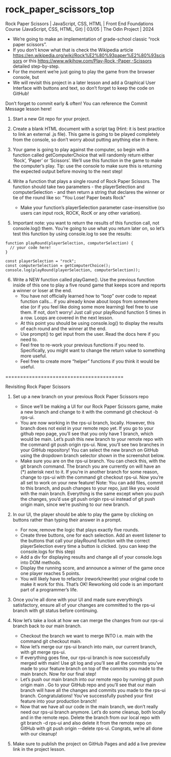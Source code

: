 # rock_paper_scissors_top
Rock Paper Scissors | JavaScript, CSS, HTML | Front End Foundations Course (JavaScript, CSS, HTML, Git) | 03/05 | The Odin Project | 2024

- We’re going to make an implementation of grade-school classic “rock paper scissors”.
- If you don’t know what that is check the Wikipedia article https://en.wikipedia.org/wiki/Rock%E2%80%93paper%E2%80%93scissors or this https://www.wikihow.com/Play-Rock,-Paper,-Scissors detailed step-by-step.
- For the moment we’re just going to play the game from the browser console, but
- We will revisit this project in a later lesson and add a Graphical User Interface with buttons and text, so don’t forget to keep the code on GitHub!

Don’t forget to commit early & often! You can reference the Commit Message lesson here!

1. Start a new Git repo for your project.

2. Create a blank HTML document with a script tag (Hint: it is best practice to link an external .js file). This game is going to be played completely from the console, so don’t worry about putting anything else in there.

3. Your game is going to play against the computer, so begin with a function called getComputerChoice that will randomly return either ‘Rock’, ‘Paper’ or ‘Scissors’. We’ll use this function in the game to make the computer’s play. Tip: use the console to make sure this is returning the expected output before moving to the next step!

4. Write a function that plays a single round of Rock Paper Scissors. The function should take two parameters - the playerSelection and computerSelection - and then return a string that declares the winner or tie of the round like so: "You Lose! Paper beats Rock"
	- Make your function’s playerSelection parameter case-insensitive (so users can input rock, ROCK, RocK or any other variation).

5. Important note: you want to return the results of this function call, not console.log() them. You’re going to use what you return later on, so let’s test this function by using console.log to see the results:

```
function playRound(playerSelection, computerSelection) {
  // your code here!
}

const playerSelection = "rock";
const computerSelection = getComputerChoice();
console.log(playRound(playerSelection, computerSelection));
```

6. Write a NEW function called playGame(). Use the previous function inside of this one to play a five round game that keeps score and reports a winner or loser at the end.
	- You have not officially learned how to “loop” over code to repeat function calls… if you already know about loops from somewhere else (or if you feel like doing some more learning) feel free to use them. If not, don’t worry! Just call your playRound function 5 times in a row. Loops are covered in the next lesson.
	- At this point you should be using console.log() to display the results of each round and the winner at the end.
	- Use prompt() to get input from the user. Read the docs here if you need to.
	- Feel free to re-work your previous functions if you need to. Specifically, you might want to change the return value to something more useful.
	- Feel free to create more “helper” functions if you think it would be useful.

========================================

Revisiting Rock Paper Scissors

1. Set up a new branch on your previous Rock Paper Scissors repo
	- Since we’ll be making a UI for our Rock Paper Scissors game, make a new branch and change to it with the command git checkout -b rps-ui.
	- You are now working in the rps-ui branch, locally. However, this branch does not exist in your remote repo yet. If you go to your github repo page, you’ll see that you only have 1 branch, which would be main. Let’s push this new branch to your remote repo with the command git push origin rps-ui. Now, you’ll see two branches in your GitHub repository! You can select the new branch on GitHub using the dropdown branch selector shown in the screenshot below.
	- Make sure you are on the rps-ui branch. You can check this, with the git branch command. The branch you are currently on will have an (*) asterisk next to it. If you’re in another branch for some reason, change to rps-ui with the command git checkout rps-ui. Now you’re all set to work on your new feature! Note: You can add files, commit to this branch, and push changes to your repo, just like you would with the main branch. Everything is the same except when you push the changes, you’d use git push origin rps-ui instead of git push origin main, since we’re pushing to our new branch.

2. In our UI, the player should be able to play the game by clicking on buttons rather than typing their answer in a prompt.
	- For now, remove the logic that plays exactly five rounds.
	- Create three buttons, one for each selection. Add an event listener to the buttons that call your playRound function with the correct playerSelection every time a button is clicked. (you can keep the console.logs for this step)
	- Add a div for displaying results and change all of your console.logs into DOM methods.
	- Display the running score, and announce a winner of the game once one player reaches 5 points.
	- You will likely have to refactor (rework/rewrite) your original code to make it work for this. That’s OK! Reworking old code is an important part of a programmer’s life.

3. Once you’re all done with your UI and made sure everything’s satisfactory, ensure all of your changes are committed to the rps-ui branch with git status before continuing.

4. Now let’s take a look at how we can merge the changes from our rps-ui branch back to our main branch.
	- Checkout the branch we want to merge INTO i.e. main with the command git checkout main.
	- Now let’s merge our rps-ui branch into main, our current branch, with git merge rps-ui.
	- If everything goes fine, our rps-ui branch is now successfully merged with main! Use git log and you’ll see all the commits you’ve made to your feature branch on top of the commits you made to the main branch. Now for our final step!
	- Let’s push our main branch into our remote repo by running git push origin main . Go to your GitHub repo and you’ll see that our main branch will have all the changes and commits you made to the rps-ui branch. Congratulations! You’ve successfully pushed your first feature into your production branch!
	- Now that we have all our code in the main branch, we don’t really need our rps-ui branch anymore. Let’s do some cleanup, both locally and in the remote repo. Delete the branch from our local repo with git branch -d rps-ui and also delete it from the remote repo on GitHub with git push origin --delete rps-ui. Congrats, we’re all done with our cleanup!

5. Make sure to publish the project on GitHub Pages and add a live preview link in the project lesson.
